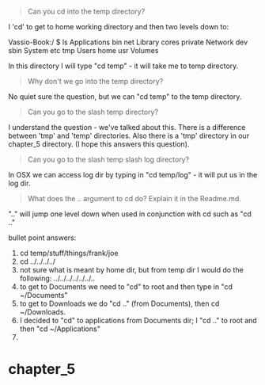 > Can you cd into the temp directory?

I 'cd' to get to home working directory and then  two levels down to:

Vassio-Book:/ $ ls
Applications              bin                       net
Library                   cores                     private
Network                   dev                       sbin
System                    etc                       tmp
Users                     home                      usr
Volumes

In this directory I will type "cd temp" - it will take me to temp directory.
  
> Why don't we go into the temp directory?

No quiet sure the question, but we can "cd temp" to the temp directory.

> Can you go to the slash temp directory?

  I understand the question - we've talked about this. There is a difference between 'tmp' and 'temp' directories. Also there is a 'tmp' directory in our chapter_5 directory. (I hope this answers this question). 

> Can you go to the slash temp slash log directory?

In OSX we can access log dir by typing in "cd temp/log" - it will put us in the log dir.

> What does the .. argument to cd do?  Explain it in the Readme.md.

".." will jump one level down when used in conjunction with cd such as "cd .."  


bullet point answers:
1. cd temp/stuff/things/frank/joe
2. cd ../../../../
3. not sure what is meant by home dir, but from temp dir I would do the following: ../../../../../../..
4. to get to Documents we need to "cd" to root and then type in "cd ~/Documents"
5. to get to Downloads we do "cd .." (from Documents), then cd ~/Downloads.
6. I decided to "cd" to applications from Documents dir; I "cd .." to root and then "cd ~/Applications"
7. 
# chapter_5


